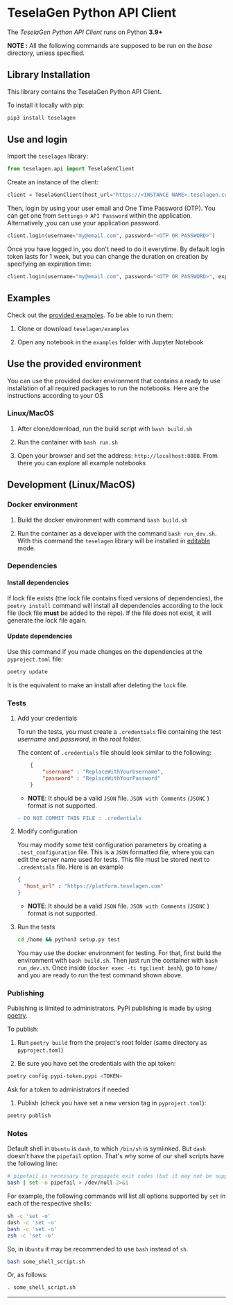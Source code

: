 # TeselaGen Python API Client

The _TeselaGen Python API Client_ runs on Python **3.9+**

**NOTE :** All the following commands are supposed to be run on the _base_ directory, unless specified.

## Library Installation

This library contains the TeselaGen Python API Client.

To install it locally with pip:

```bash
pip3 install teselagen
```

##  Use and login

Import the `teselagen` library:
```python
from teselagen.api import TeselaGenClient
```

Create an instance of the client:

```python
client = TeselaGenClient(host_url="https://<INSTANCE NAME>.teselagen.com/")
```

Then, login by using your user email and One Time Password (OTP). You can get one from `Settings`-> `API Password` 
within the application. Alternatively ,you can use your application password.

```python
client.login(username="my@email.com", password="<OTP OR PASSWORD>")
```

Once you have logged in, you don't need to do it everytime. By default login token lasts for 1 week, but you can
change the duration on creation by specifying an expiration time:

```python
client.login(username="my@email.com", password="<OTP OR PASSWORD>", expiration_time="1d")
```

## Examples

Check out the [provided examples](https://github.com/TeselaGen/api-client/tree/master/teselagen/examples). To be able
to run them:

1. Clone or download `teselagen/examples`

1. Open any notebook in the `examples` folder with Jupyter Notebook

## Use the provided environment

You can use the provided docker environment that contains a ready to use installation of all required packages to run
the notebooks. Here are the instructions according to your OS

### Linux/MacOS

1. After clone/download, run the build script with `bash build.sh`

1. Run the container with `bash run.sh`

1. Open your browser and set the address: `http://localhost:8888`. From there you can explore all example notebooks

## Development (Linux/MacOS)

### Docker environment

1. Build the docker environment with command `bash build.sh`

1. Run the container as a developer with the command `bash run_dev.sh`.
  With this command the `teselagen` library will be installed in
  [editable](https://pip.pypa.io/en/stable/reference/pip_install/#editable-installs) mode.

### Dependencies

#### Install dependencies

If lock file exists (the lock file contains fixed versions of dependencies), the `poetry install` command will install
all dependencies according to the lock file (lock file **must** be added to the repo). If the file does not exist, it
will generate the lock file again.

#### Update dependencies

Use this command if you made changes on the dependencies at the `pyproject.toml` file:

```bash
poetry update
```

It is the equivalent to make an install after deleting the `lock` file.

### Tests

1. Add your credentials

    To run the tests, you must create a `.credentials` file containing the test _username_ and _password_, in the
    _root_ folder.

    The content of `.credentials` file should look similar to the following:

    ```JSON
        {
            "username" : "ReplaceWithYourUsername",
            "password" : "ReplaceWithYourPassword"
        }
    ````

    - **NOTE**: It should be a valid `JSON`  file. `JSON with Comments` (`JSONC` ) format is not supported.

    ```diff
    - DO NOT COMMIT THIS FILE : .credentials
    ```

1. Modify configuration

    You may modify some test configuration parameters by creating a `.test_configuration` file.
    This is a `JSON` formatted file, where you can edit the server name used for tests.
    This file must be stored next to `.credentials` file. Here is an example

    ```JSON
    {
      "host_url" : "https://platform.teselagen.com"
    }
    ```

    - **NOTE**: It should be a valid `JSON`  file. `JSON with Comments` (`JSONC` ) format is not supported.

1. Run the tests

    ```bash
    cd /home && python3 setup.py test
    ```

    You may use the docker environment for testing. For that, first build the environment with `bash build.sh`.
    Then just run the container with `bash run_dev.sh`.
    Once inside (`docker exec -ti tgclient bash`), go to `home/` and you are ready to run the test command shown above.

### Publishing

Publishing is limited to administrators. PyPi publishing is made by using [poetry](https://python-poetry.org/docs/).

To publish:

1. Run `poetry build` from the project's root folder (same directory as `pyproject.toml`)

1. Be sure you have set the credentials with the api token:

```bash
poetry config pypi-token.pypi <TOKEN>
```

Ask for a token to administrators if needed

1. Publish (check you have set a new version tag in `pyproject.toml`):

```bash
poetry publish
```

### Notes

Default shell in `Ubuntu` is `dash`, to which `/bin/sh` is symlinked. But `dash` doesn't have the `pipefail` option.
That's why some of our shell scripts have the following line:

```bash
# pipefail is necessary to propagate exit codes (but it may not be supported by your shell)
bash | set -o pipefail > /dev/null 2>&1
```

For example, the following commands will list all options supported by `set` in each of the respective shells:

```bash
sh -c 'set -o'
dash -c 'set -o'
bash -c 'set -o'
zsh -c 'set -o'
```

So, in `Ubuntu` it may be recommended to use `bash` instead of `sh`.

```bash
bash some_shell_script.sh
```

Or, as follows:

```bash
. some_shell_script.sh
```

---

<!--

# apply end-of-line normalization
git add --renormalize .

# attach to the container
docker exec --tty --interactive tgclient bash

# go to the lib folder
cd /home

# validates the structure of the pyproject.toml file
poetry check

# list all available packages in the container
poetry show
# poetry show --tree
# poetry show --outdated
# poetry show --latest

# run docstrings formatter
python3 -m docformatter --recursive --wrap-summaries 119 --wrap-descriptions 119 --in-place .

# remove unused imports
python3 -m autoflake --verbose --remove-all-unused-imports --ignore-init-module-imports --recursive --in-place .

# fix exceptions
# python3 -m tryceratops --experimental --autofix .

# autopep8
python3 -m autopep8 \
         --jobs=$(nproc) \
         --diff \
         --aggressive \
         --aggressive \
         --aggressive \
         --aggressive \
         --aggressive \
         --experimental \
         --max-line-length=119 \
         --select=E26,E265,E266,E731,E711 \
         --recursive \
         .

python3 -m autopep8 \
         --jobs=$(nproc) \
         --in-place \
         --aggressive \
         --aggressive \
         --aggressive \
         --aggressive \
         --aggressive \
         --experimental \
         --max-line-length=119 \
         --select=E26,E265,E266,E731,E711 \
         --recursive \
         .

# fixit
python3 -m fixit.cli.run_rules \
       --rules CollapseIsinstanceChecksRule \
               NoInheritFromObjectRule \
               NoRedundantLambdaRule \
               NoRedundantListComprehensionRule \
               ReplaceUnionWithOptionalRule \
               RewriteToComprehensionRule \
               UseIsNoneOnOptionalRule \
               RewriteToLiteralRule \
               NoRedundantArgumentsSuperRule \
               NoRedundantFStringRule \
               UseClsInClassmethodRule \
               UseFstringRule

python3 -m fixit.cli.apply_fix \
       --skip-autoformatter \
       --rules CollapseIsinstanceChecksRule \
               NoInheritFromObjectRule \
               NoRedundantLambdaRule \
               NoRedundantListComprehensionRule \
               ReplaceUnionWithOptionalRule \
               RewriteToComprehensionRule \
               UseIsNoneOnOptionalRule \
               RewriteToLiteralRule \
               NoRedundantArgumentsSuperRule \
               NoRedundantFStringRule \
               UseClsInClassmethodRule \
               UseFstringRule

# sort imports
python3 -m isort --jobs=8 --color .

# run code formatter
python3 -m yapf --in-place --recursive --parallel .

# run flake8
flake8

# run mypy
mypy -p teselagen

# run radon
radon cc teselagen

# run tests
python3 setup.py test

# run coverage
pytest --cov="teselagen" --cov-report term:skip-covered

# run pyclean
cd /home
python3 -m pyclean --verbose --dry-run .
cd /home

cd /home
python3 -m pyclean --verbose .
cd /home

# run cleanpy
cd /home
python3 -m cleanpy --include-builds --include-envs --include-testing --include-metadata --verbose --dry-run .
cd /home

cd /home
python3 -m cleanpy --include-builds --include-envs --include-testing --include-metadata --verbose .
cd /home

-->
